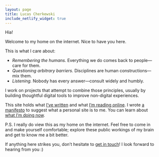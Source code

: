 ```yaml
---
layout: page
title: Lucas Cherkewski
include_netlify_widget: true
---
```


Hia!

Welcome to my home on the internet. Nice to have you here.

This is what I care about:

- _Remembering the humans._ Everything we do comes back to people—care for them.
- _Questioning arbitrary barriers._ Disciplines are human constructions—mix them.
- _Listening._ Nobody has every answer—consult widely and humbly.

I work on projects that attempt to combine those principles, usually by building thoughtful digital tools to improve non-digital experiences.

This site holds what [I’ve written](/study/) and what [I’m reading online](/links/). I wrote [a manifesto](/study/manifesto/) to suggest what a personal site is to me. You can learn about [what I’m doing now](/now/).

P.S. I really do view this as my home on the internet. Feel free to come in and make yourself comfortable; explore these public workings of my brain and get to know me a bit better.

If anything here strikes you, don’t hesitate to [get in touch](/contact/)! I look forward to hearing from you :)
